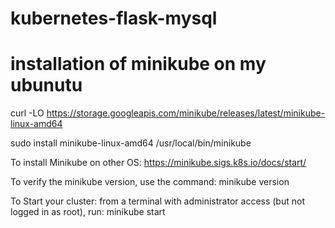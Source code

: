# kubernetes-flask-mysql

# installation of minikube on my ubunutu 

curl -LO https://storage.googleapis.com/minikube/releases/latest/minikube-linux-amd64

sudo install minikube-linux-amd64 /usr/local/bin/minikube

To install Minikube on other OS: https://minikube.sigs.k8s.io/docs/start/

To verify the minikube version, use the command: minikube version

To Start your cluster: from a terminal with administrator access (but not logged in as root), run: minikube start
